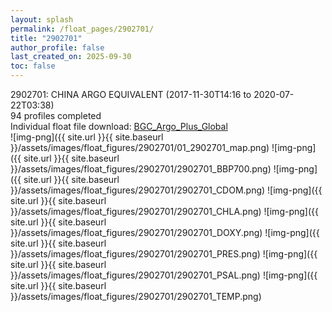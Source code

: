 ```yaml
---
layout: splash
permalink: /float_pages/2902701/
title: "2902701"
author_profile: false
last_created_on: 2025-09-30
toc: false
---
```

 
2902701: CHINA ARGO EQUIVALENT (2017-11-30T14:16 to 2020-07-22T03:38)\
94 profiles completed\
Individual float file download: [BGC_Argo_Plus_Global](https://ftp.soest.hawaii.edu/bgc_argo_plus/Individual_Floats/outliers_removed/2902701_Sprof_processed.nc)\
![img-png]({{ site.url }}{{ site.baseurl }}/assets/images/float_figures/2902701/01_2902701_map.png)
![img-png]({{ site.url }}{{ site.baseurl }}/assets/images/float_figures/2902701/2902701_BBP700.png)
![img-png]({{ site.url }}{{ site.baseurl }}/assets/images/float_figures/2902701/2902701_CDOM.png)
![img-png]({{ site.url }}{{ site.baseurl }}/assets/images/float_figures/2902701/2902701_CHLA.png)
![img-png]({{ site.url }}{{ site.baseurl }}/assets/images/float_figures/2902701/2902701_DOXY.png)
![img-png]({{ site.url }}{{ site.baseurl }}/assets/images/float_figures/2902701/2902701_PRES.png)
![img-png]({{ site.url }}{{ site.baseurl }}/assets/images/float_figures/2902701/2902701_PSAL.png)
![img-png]({{ site.url }}{{ site.baseurl }}/assets/images/float_figures/2902701/2902701_TEMP.png)
